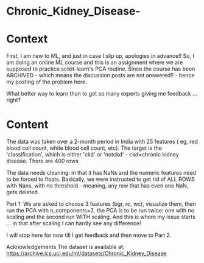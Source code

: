 # Chronic_Kidney_Disease-
# Context

First, I am new to ML, and just in case I slip up, apologies in advance!!
So, I am doing an online ML course and this is an assignment where we are supposed to practice scikit-learn's PCA routine. Since the course has been ARCHIVED - which means the discussion posts are not answered!! - hence my posting of the problem here.

What better way to learn than to get so many experts giving me feedback … right?

# Content

The data was taken over a 2-month period in India with 25 features ( eg, red blood cell count, white blood cell count, etc). The target is the 'classification', which is either 'ckd' or 'notckd' - ckd=chronic kidney disease. There are 400 rows

The data needs cleaning: in that it has NaNs and the numeric features need to be forced to floats. Basically, we were instructed to get rid of ALL ROWS with Nans, with no threshold - meaning, any row that has even one NaN, gets deleted.

Part 1: We are asked to choose 3 features (bgr, rc, wc), visualize them, then run the PCA with n_components=2.
the PCA is to be run twice: one with no scaling and the second run WITH scaling. And this is where my issue starts … in that after scaling I can hardly see any difference!

I will stop here for now till I get feedback and then move to Part 2.

Acknowledgements
The dataset is available at: https://archive.ics.uci.edu/ml/datasets/Chronic_Kidney_Disease
